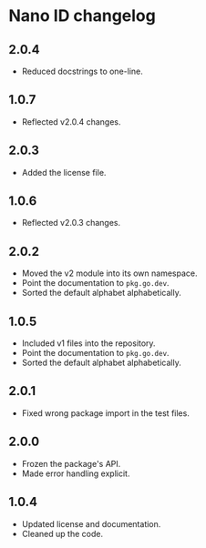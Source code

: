 # Nano ID changelog

## 2.0.4

* Reduced docstrings to one-line.

## 1.0.7

* Reflected v2.0.4 changes.

## 2.0.3

* Added the license file.

## 1.0.6

* Reflected v2.0.3 changes.

## 2.0.2

* Moved the v2 module into its own namespace.
* Point the documentation to `pkg.go.dev`.
* Sorted the default alphabet alphabetically.

## 1.0.5

* Included v1 files into the repository.
* Point the documentation to `pkg.go.dev`.
* Sorted the default alphabet alphabetically.

## 2.0.1

* Fixed wrong package import in the test files.

## 2.0.0

* Frozen the package's API.
* Made error handling explicit.

## 1.0.4

* Updated license and documentation.
* Cleaned up the code.

